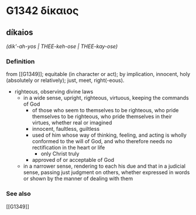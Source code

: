 # G1342 δίκαιος

## díkaios

_(dik'-ah-yos | THEE-keh-ose | THEE-kay-ose)_

### Definition

from [[G1349]]; equitable (in character or act); by implication, innocent, holy (absolutely or relatively); just, meet, right(-eous).

- righteous, observing divine laws
  - in a wide sense, upright, righteous, virtuous, keeping the commands of God
    - of those who seem to themselves to be righteous, who pride themselves to be righteous, who pride themselves in their virtues, whether real or imagined
    - innocent, faultless, guiltless
    - used of him whose way of thinking, feeling, and acting is wholly conformed to the will of God, and who therefore needs no rectification in the heart or life
      - only Christ truly
    - approved of or acceptable of God
  - in a narrower sense, rendering to each his due and that in a judicial sense, passing just judgment on others, whether expressed in words or shown by the manner of dealing with them

### See also

[[G1349]]

